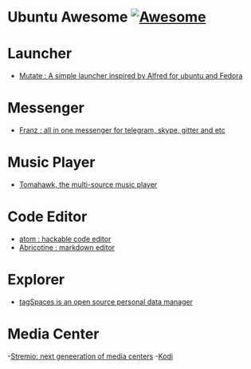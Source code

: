 Ubuntu Awesome [![Awesome](https://cdn.rawgit.com/sindresorhus/awesome/d7305f38d29fed78fa85652e3a63e154dd8e8829/media/badge.svg)](https://github.com/sindresorhus/awesome)
===============


Launcher
======

- [Mutate : A simple launcher inspired by Alfred for ubuntu and Fedora](https://github.com/qdore/Mutate)

Messenger
======

- [Franz : all in one messenger for telegram, skype, gitter and etc](http://meetfranz.com/)

Music Player
======

- [ Tomahawk, the multi-source music player](http://tomahawk-player.org)

Code Editor
======

- [atom : hackable code editor](https://atom.io/)
- [Abricotine : markdown editor](http://abricotine.brrd.fr/)

Explorer
======

- [tagSpaces is an open source personal data manager](https://www.tagspaces.org/)


Media Center
===
-[Stremio: next geneeration of media centers](http://www.strem.io/)
-[Kodi](http://kodi.com)
